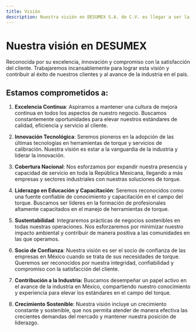 ```yaml
---
title: Visión
description: Nuestra visión en DESUMEX S.A. de C.V. es llegar a ser la empresa referente en herramientas de torque en México.
---
```


# Nuestra visión en DESUMEX 

Reconocida por su excelencia, innovación y compromiso con la satisfacción del cliente. Trabajaremos incansablemente para lograr esta visión y contribuir al éxito de nuestros clientes y al avance de la industria en el país.

## Estamos comprometidos a:

1.	**Excelencia Continua**: Aspiramos a mantener una cultura de mejora continua en todos los aspectos de nuestro negocio. Buscamos constantemente oportunidades para elevar nuestros estándares de calidad, eficiencia y servicio al cliente.

2.	**Innovación Tecnológica**: Seremos pioneros en la adopción de las últimas tecnologías en herramientas de torque y servicios de calibración. Nuestra visión es estar a la vanguardia de la industria y liderar la innovación.

3.	**Cobertura Nacional**: Nos esforzamos por expandir nuestra presencia y capacidad de servicio en toda la República Mexicana, llegando a más empresas y sectores industriales con nuestras soluciones de torque.

4.	**Liderazgo en Educación y Capacitación**: Seremos reconocidos como una fuente confiable de conocimiento y capacitación en el campo del torque. Buscamos ser líderes en la formación de profesionales altamente capacitados en el manejo de herramientas de torque.

5.	**Sustentabilidad**: Integraremos prácticas de negocios sostenibles en todas nuestras operaciones. Nos esforzaremos por minimizar nuestro impacto ambiental y contribuir de manera positiva a las comunidades en las que operamos.

6.	**Socio de Confianza**: Nuestra visión es ser el socio de confianza de las empresas en México cuando se trata de sus necesidades de torque. Queremos ser reconocidos por nuestra integridad, confiabilidad y compromiso con la satisfacción del cliente.

7.	**Contribución a la Industria:** Buscamos desempeñar un papel activo en el avance de la industria en México, compartiendo nuestro conocimiento y experiencia para elevar los estándares en el campo del torque.

8.	**Crecimiento Sostenible**: Nuestra visión incluye un crecimiento constante y sostenible, que nos permita atender de manera efectiva las crecientes demandas del mercado y mantener nuestra posición de liderazgo.
